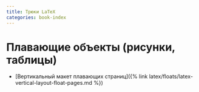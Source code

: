 ```yaml
---
title: Трюки LaTeX
categories: book-index
---
```


# Плавающие объекты (рисунки, таблицы)
- [Вертикальный макет плавающих страниц]({% link latex/floats/latex-vertical-layout-float-pages.md %})
